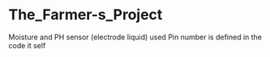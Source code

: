 # The_Farmer-s_Project
Moisture and PH sensor (electrode liquid) used 
Pin number is defined in the code it self
